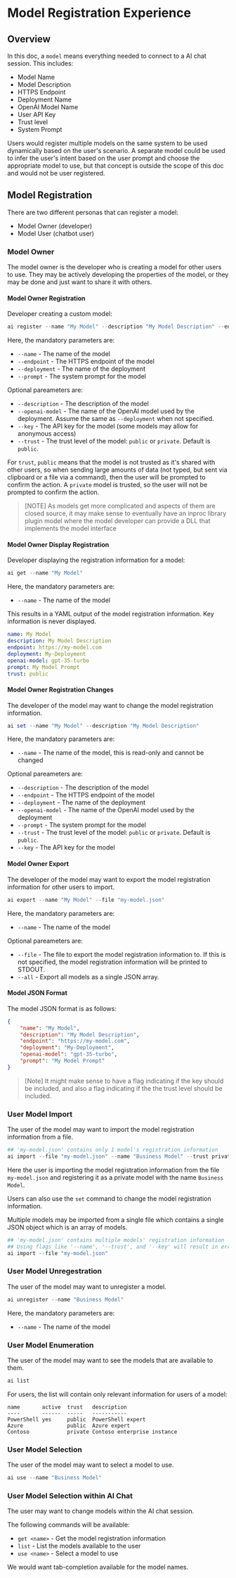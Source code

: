 # Model Registration Experience

## Overview

In this doc, a `model` means everything needed to connect to a AI chat session.
This includes:

- Model Name
- Model Description
- HTTPS Endpoint
- Deployment Name
- OpenAI Model Name
- User API Key
- Trust level
- System Prompt

Users would register multiple models on the same system to be used dynamically based on the user's scenario.
A separate model could be used to infer the user's intent based on the user prompt and choose the appropriate model to use,
but that concept is outside the scope of this doc and would not be user registered.

## Model Registration

There are two different personas that can register a model:

- Model Owner (developer)
- Model User (chatbot user)

### Model Owner

The model owner is the developer who is creating a model for other users to use.
They may be actively developing the properties of the model, or they may be done and just want to share it with others.

#### Model Owner Registration

Developer creating a custom model:

```powershell
ai register --name "My Model" --description "My Model Description" --endpoint "https://my-model.com" --deployment "My-Deployment" --openai-model "gpt-35-turbo" --key "my-model-key" --prompt "My Model Prompt"
```

Here, the mandatory parameters are:

- `--name` - The name of the model
- `--endpoint` - The HTTPS endpoint of the model
- `--deployment` - The name of the deployment
- `--prompt` - The system prompt for the model

Optional pareameters are:

- `--description` - The description of the model
- `--openai-model` - The name of the OpenAI model used by the deployment. Assume the same as `--deployment` when not specified.
- `--key` - The API key for the model (some models may allow for anonymous access)
- `--trust` - The trust level of the model: `public` or `private`. Default is `public`.

For `trust`, `public` means that the model is not trusted as it's shared with other users,
so when sending large amounts of data (not typed, but sent via clipboard or a file via a
command), then the user will be prompted to confirm the action.
A `private` model is trusted, so the user will not be prompted to confirm the action.

>[NOTE] As models get more complicated and aspects of them are closed source,
> it may make sense to eventually have an inproc library plugin model where
> the model developer can provide a DLL that implements the model interface

#### Model Owner Display Registration

Developer displaying the registration information for a model:

```powershell
ai get --name "My Model"
```

Here, the mandatory parameters are:

- `--name` - The name of the model

This results in a YAML output of the model registration information.
Key information is never displayed.

```yaml
name: My Model
description: My Model Description
endpoint: https://my-model.com
deployment: My-Deployment
openai-model: gpt-35-turbo
prompt: My Model Prompt
trust: public
```

#### Model Owner Registration Changes

The developer of the model may want to change the model registration information.

```powershell
ai set --name "My Model" --description "My Model Description"
```

Here, the mandatory parameters are:

- `--name` - The name of the model, this is read-only and cannot be changed

Optional pareameters are:

- `--description` - The description of the model
- `--endpoint` - The HTTPS endpoint of the model
- `--deployment` - The name of the deployment
- `--openai-model` - The name of the OpenAI model used by the deployment
- `--prompt` - The system prompt for the model
- `--trust` - The trust level of the model: `public` or `private`. Default is `public`.
- `--key` - The API key for the model

#### Model Owner Export

The developer of the model may want to export the model registration information for other users to import.

```powershell
ai export --name "My Model" --file "my-model.json"
```

Here, the mandatory parameters are:

- `--name` - The name of the model

Optional pareameters are:

- `--file` - The file to export the model registration information to.  If this is not specified, the model registration information will be printed to STDOUT.
- `--all` - Export all models as a single JSON array.

#### Model JSON Format

The model JSON format is as follows:

```json
{
    "name": "My Model",
    "description": "My Model Description",
    "endpoint": "https://my-model.com",
    "deployment": "My-Deployment",
    "openai-model": "gpt-35-turbo",
    "prompt": "My Model Prompt"
}
```

> [Note] It might make sense to have a flag indicating if the key should be included,
and also a flag indicating if the the trust level should be included.

### User Model Import

The user of the model may want to import the model registration information from a file.

```powershell
## 'my-model.json' contains only 1 model's registration information
ai import --file "my-model.json" --name "Business Model" --trust private --key "my-user-key"
```

Here the user is importing the model registration information from the file `my-model.json` and registering it as a private model
with the name `Business Model`.

Users can also use the `set` command to change the model registration information.

Multiple models may be imported from a single file which contains a single JSON object which is an array of models.

```powershell
## 'my-model.json' contains multiple models' registration information
## Using flags like '--name', '--trust', and '--key' will result in error in this case.
ai import --file "my-model.json"
```

### User Model Unregestration

The user of the model may want to unregister a model.

```powershell
ai unregister --name "Business Model"
```

Here, the mandatory parameters are:

- `--name` - The name of the model

### User Model Enumeration

The user of the model may want to see the models that are available to them.

```powershell
ai list
```

For users, the list will contain only relevant information for users of a model:

```console
name       active  trust   description
----       ------  -----   -----------
PowerShell yes     public  PowerShell expert
Azure              public  Azure expert
Contoso            private Contoso enterprise instance
```

### User Model Selection

The user of the model may want to select a model to use.

```powershell
ai use --name "Business Model"
```

### User Model Selection within AI Chat

The user may want to change models within the AI chat session.

The following commands will be available:

- `get <name>` - Get the model registration information
- `list` - List the models available to the user
- `use <name>` - Select a model to use

We would want tab-completion available for the model names.
